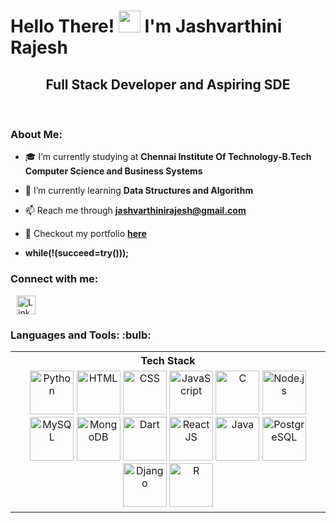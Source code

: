 <h1>Hello There! <img src="https://media.giphy.com/media/hvRJCLFzcasrR4ia7z/giphy.gif" width="35"> I'm Jashvarthini Rajesh</h1>
<h2 align="center">Full Stack Developer and Aspiring SDE</h2>

&nbsp;
&nbsp;


### About Me: 
- 🎓 I’m currently studying at **Chennai Institute Of Technology-B.Tech Computer Science and Business Systems**

- 🌱 I’m currently learning **Data Structures and Algorithm**

- 📫 Reach me through **jashvarthinirajesh@gmail.com**

- 🎯 Checkout my portfolio <a href="" target="_blank">**here**</a>

- **while(!(succeed=try()));**

<h3 align="left">Connect with me:</h3>
<p align="left">
<a href="www.linkedin.com/in/jashvarthini-rajesh-5a288b256" target="_blank">
  <img align="center" src="https://raw.githubusercontent.com/rahuldkjain/github-profile-readme-generator/master/src/images/icons/Social/linked-in-alt.svg" alt="LinkedIn - Jashvarthini Rajesh" height="30" width="30" hspace="10" />
</a>

</p>

<p align="left"> 
<h3> Languages and Tools: :bulb: </h3>
</p>
<div align="center">
 
  <table>
    <tr>
      <th>Tech Stack</th>
    </tr>
    <tr>
      <td align="center">
        <img width="70" height="70" src="https://www.python.org/static/opengraph-icon-200x200.png" alt="Python">
        <img width="70" height="70" src="https://www.w3.org/html/logo/downloads/HTML5_Logo_512.png" alt="HTML">
        <img width="70" height="70" src="https://upload.wikimedia.org/wikipedia/commons/thumb/d/d5/CSS3_logo_and_wordmark.svg/640px-CSS3_logo_and_wordmark.svg.png" alt="CSS">
        <img width="70" height="70" src="https://cdn.iconscout.com/icon/free/png-512/javascript-2752148-2284965.png" alt="JavaScript">
        <img width="70" height="70" src="https://upload.wikimedia.org/wikipedia/commons/thumb/1/18/C_Programming_Language.svg/695px-C_Programming_Language.svg.png" alt="C">
        <img width="70" height="70" src="https://cdn.icon-icons.com/icons2/2107/PNG/512/file_type_node_icon_130301.png" alt="Node.js">
        <img width="70" height="70" src="https://encrypted-tbn0.gstatic.com/images?q=tbn:ANd9GcSWlGLH72Yh7sPDvzsPSw-xD4Nl7eOwjTXOpXwZIgOFMA&s" alt="MySQL">
        <img width="70" height="70" src="https://upload.wikimedia.org/wikipedia/commons/thumb/9/93/MongoDB_Logo.svg/2560px-MongoDB_Logo.svg.png" alt="MongoDB">
        <img width="70" height="70" src="https://dart.dev/assets/img/logo/dart-logo-for-shares.png?2" alt="Dart">
        <img width="70" height="70" src="https://cdn.icon-icons.com/icons2/2415/PNG/512/react_original_logo_icon_146374.png" alt="ReactJS">
        <img width="70" height="70" src="https://www.vectorlogo.zone/logos/java/java-icon.svg" alt="Java">
        <img width="70" height="70" src="https://upload.wikimedia.org/wikipedia/commons/thumb/2/29/Postgresql_elephant.svg/768px-Postgresql_elephant.svg.png" alt="PostgreSQL">
        <img width="70" height="70" src="https://www.djangoproject.com/m/img/logos/django-logo-positive.png" alt="Django">
        <img width="70" height="70" src="https://upload.wikimedia.org/wikipedia/commons/thumb/1/1b/R_logo.svg/724px-R_logo.svg.png" alt="R">
      </td>
    </tr>
  </table>
</div>
